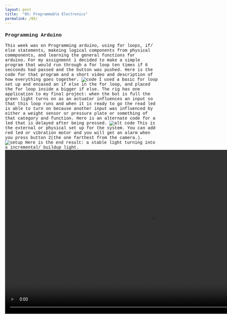 ```yaml
---
layout: post
title:  "05: Programmable Electronics"
permalink: /05/
---
```


### Programming Arduino

<body style="background-image: url(http://empoweredforexcellence.com/wp-content/uploads/2015/08/Dollarphotoclub_72421384-1200x900.jpg); background-repeat: no-repeat; background-size: cover; font-family: courier;">
This week was on Programming arduino, using for loops, if/ else statements, makeing logical components from physical commponents, and learning the general functions for arduino.
For my assignment i decided to make a simple program that would run through a for loop ten times if 6 secconds had passed and the button was pushed. 
Here is the code for that program and a short video and description of how everything goes together. 
<img src="2019-07-13.png" alt="code">
I used a basic for loop set up and encased an if else in the for loop, and placed the for loop inside a bigger if else. The rig has one application to my final project: when the bot is full the green light turns on as an actuator influences an input so that this loop runs and when it is ready to go the read led is able to turn on because another input was influenced by either a weight sensor or pressure plate or something of that category and function.
Here is an alternate code for a led that is delayed after being pressed. 
<img src="2019-07-15.png" alt=" alt code">
This is the external or physical set up for the system. You can add red led or vibration motor and you will get an alarm when you press button 2(the one farthest from the camera.).
<img src="img.jpg" alt="setup">
Here is the end result: a stable light turning into a incremental/ buildup light.
<video width="955" height="541" controls>
	<source src="mov2.MOV" type="DEMO">
</video>




<!-- You can also use HTML tags to include a video -->


